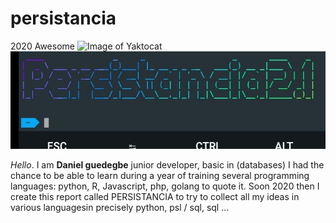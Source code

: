 # persistancia
2020 Awesome
![Image of Yaktocat](https://octodex.github.com/images/yaktocat.png)
![persistancia](https://github.com/daniel10027/persistancia/blob/master/Screenshot_20191231_003405.jpg) 

*Hello*.
I am **Daniel guedegbe** junior developer, basic in (databases) I had the chance to be able to learn during a year of training several programming languages: python, R, Javascript, php, golang to quote it.
Soon 2020 then I create this report called PERSISTANCIA to try to collect all my ideas in various languages ​​in precisely python, psl / sql, sql ...
